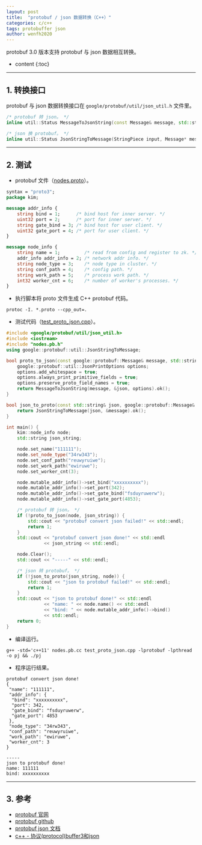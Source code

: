 ```yaml
---
layout: post
title:  "protobuf / json 数据转换（C++）"
categories: c/c++
tags: protobuffer json
author: wenfh2020
---
```


protobuf 3.0 版本支持 protobuf 与 json 数据相互转换。



* content
{:toc}

---

## 1. 转换接口

protobuf 与 json 数据转换接口在 `google/protobuf/util/json_util.h` 文件里。

```cpp
/* protobuf 转 json。 */
inline util::Status MessageToJsonString(const Message& message, std::string* output);

/* json 换 protobuf。 */
inline util::Status JsonStringToMessage(StringPiece input, Message* message);
```

---

## 2. 测试

* protobuf 文件（[nodes.proto](https://github.com/wenfh2020/c_test/blob/master/protobuf/nodes.proto)）。

```protobuf
syntax = "proto3";
package kim;

message addr_info {
    string bind = 1;      /* bind host for inner server. */
    uint32 port = 2;      /* port for inner server. */
    string gate_bind = 3; /* bind host for user client. */
    uint32 gate_port = 4; /* port for user client. */
}

message node_info {
    string name = 1;         /* read from config and register to zk. */
    addr_info addr_info = 2; /* network addr info. */
    string node_type = 3;    /* node type in cluster. */
    string conf_path = 4;    /* config path. */
    string work_path = 5;    /* process work path. */
    int32 worker_cnt = 6;    /* number of worker's processes. */
}
```

* 执行脚本将 proto 文件生成 C++ protobuf 代码。

```shell
protoc -I. *.proto --cpp_out=. 
```

* 测试代码（[test_proto_json.cpp](https://github.com/wenfh2020/c_test/blob/master/protobuf/test_proto_json.cpp)）。

```cpp
#include <google/protobuf/util/json_util.h>
#include <iostream>
#include "nodes.pb.h"
using google::protobuf::util::JsonStringToMessage;

bool proto_to_json(const google::protobuf::Message& message, std::string& json) {
    google::protobuf::util::JsonPrintOptions options;
    options.add_whitespace = true;
    options.always_print_primitive_fields = true;
    options.preserve_proto_field_names = true;
    return MessageToJsonString(message, &json, options).ok();
}

bool json_to_proto(const std::string& json, google::protobuf::Message& message) {
    return JsonStringToMessage(json, &message).ok();
}

int main() {
    kim::node_info node;
    std::string json_string;

    node.set_name("111111");
    node.set_node_type("34rw343");
    node.set_conf_path("reuwyruiwe");
    node.set_work_path("ewiruwe");
    node.set_worker_cnt(3);

    node.mutable_addr_info()->set_bind("xxxxxxxxxx");
    node.mutable_addr_info()->set_port(342);
    node.mutable_addr_info()->set_gate_bind("fsduyruwerw");
    node.mutable_addr_info()->set_gate_port(4853);

    /* protobuf 转 json。 */
    if (!proto_to_json(node, json_string)) {
        std::cout << "protobuf convert json failed!" << std::endl;
        return 1;
    }
    std::cout << "protobuf convert json done!" << std::endl
              << json_string << std::endl;

    node.Clear();
    std::cout << "-----" << std::endl;

    /* json 转 protobuf。 */
    if (!json_to_proto(json_string, node)) {
        std::cout << "json to protobuf failed!" << std::endl;
        return 1;
    }
    std::cout << "json to protobuf done!" << std::endl
              << "name: " << node.name() << std::endl
              << "bind: " << node.mutable_addr_info()->bind()
              << std::endl;
    return 0;
}
```

* 编译运行。

```shell
g++ -std='c++11' nodes.pb.cc test_proto_json.cpp -lprotobuf -lpthread -o pj && ./pj
```

* 程序运行结果。

```shell
protobuf convert json done!
{
 "name": "111111",
 "addr_info": {
  "bind": "xxxxxxxxxx",
  "port": 342,
  "gate_bind": "fsduyruwerw",
  "gate_port": 4853
 },
 "node_type": "34rw343",
 "conf_path": "reuwyruiwe",
 "work_path": "ewiruwe",
 "worker_cnt": 3
}

-----
json to protobuf done!
name: 111111
bind: xxxxxxxxxx
```

---

## 3. 参考

* [protobuf 官网](https://developers.google.com/protocol-buffers/)
* [protobuf github](https://github.com/protocolbuffers/protobuf)
* [protobuf json 文档](https://developers.google.com/protocol-buffers/docs/proto3#json)
* [c++ - 协议(protocol)buffer3和json](https://www.coder.work/article/121306)
